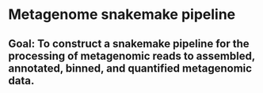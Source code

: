 # Metagenome snakemake pipeline
## Goal: To construct a snakemake pipeline for the processing of metagenomic reads to assembled, annotated, binned, and quantified metagenomic data.
